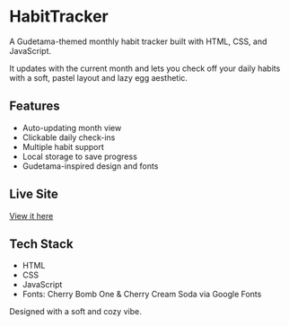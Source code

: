 # HabitTracker

A Gudetama-themed monthly habit tracker built with HTML, CSS, and JavaScript.

It updates with the current month and lets you check off your daily habits with a soft, pastel layout and lazy egg aesthetic.

## Features
- Auto-updating month view
- Clickable daily check-ins
- Multiple habit support
- Local storage to save progress
- Gudetama-inspired design and fonts

## Live Site
[View it here](https://cadence101004.github.io/HabitTracker/)  

## Tech Stack
- HTML
- CSS
- JavaScript
- Fonts: Cherry Bomb One & Cherry Cream Soda via Google Fonts

Designed with a soft and cozy vibe.
